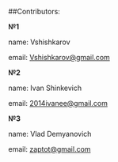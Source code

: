 ﻿##Contributors:

**№1**

name: Vshishkarov

email: Vshishkarov@gmail.com

**№2**

name: Ivan Shinkevich

email: 2014ivanee@gmail.com

**№3**

name: Vlad Demyanovich

email: zaptot@gmail.com
